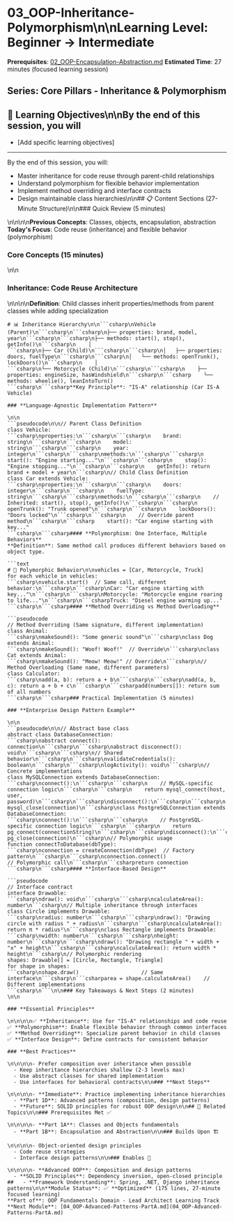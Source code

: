 # 03_OOP-Inheritance-Polymorphism\n\n**Learning Level**: Beginner → Intermediate

**Prerequisites**: [02_OOP-Encapsulation-Abstraction.md](02_OOP-Encapsulation-Abstraction.md)
**Estimated Time**: 27 minutes (focused learning session)

## **Series**: Core Pillars - Inheritance & Polymorphism

## 🎯 Learning Objectives\n\nBy the end of this session, you will

- [Add specific learning objectives]

---
By the end of this session, you will:

- Master inheritance for code reuse through parent-child relationships
- Understand polymorphism for flexible behavior implementation
- Implement method overriding and interface contracts
- Design maintainable class hierarchies\n\n## 📋 Content Sections (27-Minute Structure)\n\n### Quick Review (5 minutes)

\n\n\n\n**Previous Concepts**: Classes, objects, encapsulation, abstraction
**Today's Focus**: Code reuse (inheritance) and flexible behavior (polymorphism)

### Core Concepts (15 minutes)

\n\n

### **Inheritance: Code Reuse Architecture**

\n\n\n\n**Definition**: Child classes inherit properties/methods from parent classes while adding specialization

```text
# 📊 Inheritance Hierarchy\n\n```csharp\nVehicle (Parent)\n```csharp\n```csharp\n├── properties: brand, model, year\n```csharp\n```csharp\n├── methods: start(), stop(), getInfo()\n```csharp\n    │
```csharp\n├── Car (Child)\n```csharp\n```csharp\n│   ├── properties: doors, fuelType\n```csharp\n```csharp\n│   └── methods: openTrunk(), lockDoors()\n```csharp\n    │
```csharp\n└── Motorcycle (Child)\n```csharp\n```csharp\n    ├── properties: engineSize, hasWindshield\n```csharp\n```csharp    └── methods: wheelie(), leanIntoTurn()
```csharp\n```csharp**Key Principle**: "IS-A" relationship (Car IS-A Vehicle)

### **Language-Agnostic Implementation Pattern**

\n\n
```pseudocode\n\n// Parent Class Definition
class Vehicle:
```csharp\nproperties:\n```csharp\n```csharp\n    brand: string\n```csharp\n```csharp\n    model: string\n```csharp\n```csharp\n    year: integer\n```csharp\n```csharp\nmethods:\n```csharp\n```csharp\n    start(): "Engine starting..."\n```csharp\n```csharp\n    stop(): "Engine stopping..."\n```csharp\n```csharp\n    getInfo(): return brand + model + year\n```csharp\n// Child Class Definition
class Car extends Vehicle:
```csharp\nproperties:\n```csharp\n```csharp\n    doors: integer\n```csharp\n```csharp\n    fuelType: string\n```csharp\n```csharp\nmethods:\n```csharp\n```csharp\n    // Inherited: start(), stop(), getInfo()\n```csharp\n```csharp\n    openTrunk(): "Trunk opened"\n```csharp\n```csharp\n    lockDoors(): "Doors locked"\n```csharp\n```csharp\n    // Override parent method\n```csharp\n```csharp    start(): "Car engine starting with key..."
```csharp\n```csharp#### **Polymorphism: One Interface, Multiple Behaviors**
**Definition**: Same method call produces different behaviors based on object type.

```text
# 🔄 Polymorphic Behavior\n\nvehicles = [Car, Motorcycle, Truck]
for each vehicle in vehicles:
```csharp\nvehicle.start()  // Same call, different behavior:\n```csharp\n```csharp\nCar: "Car engine starting with key..."\n```csharp\n```csharp\nMotorcycle: "Motorcycle engine roaring to life..."\n```csharp\n```csharpTruck: "Diesel engine warming up..."
```csharp\n```csharp#### **Method Overriding vs Method Overloading**

```pseudocode
// Method Overriding (Same signature, different implementation)
class Animal:
```csharp\nmakeSound(): "Some generic sound"\n```csharp\nclass Dog extends Animal:
```csharp\nmakeSound(): "Woof! Woof!"  // Override\n```csharp\nclass Cat extends Animal:
```csharp\nmakeSound(): "Meow! Meow!" // Override\n```csharp\n// Method Overloading (Same name, different parameters)
class Calculator:
```csharp\nadd(a, b): return a + b\n```csharp\n```csharp\nadd(a, b, c): return a + b + c\n```csharp\n```csharpadd(numbers[]): return sum of all numbers
```csharp\n```csharp### Practical Implementation (5 minutes)

### **Enterprise Design Pattern Example**

\n\n
```pseudocode\n\n// Abstract base class
abstract class DatabaseConnection:
```csharp\nabstract connect(): connection\n```csharp\n```csharp\nabstract disconnect(): void\n```csharp\n```csharp\n// Shared behavior\n```csharp\n```csharp\nvalidateCredentials(): boolean\n```csharp\n```csharp\nlogActivity(): void\n```csharp\n// Concrete implementations
class MySQLConnection extends DatabaseConnection:
```csharp\nconnect():\n```csharp\n```csharp\n    // MySQL-specific connection logic\n```csharp\n```csharp\n    return mysql_connect(host, user, password)\n```csharp\n```csharp\ndisconnect():\n```csharp\n```csharp\n    mysql_close(connection)\n```csharp\nclass PostgreSQLConnection extends DatabaseConnection:
```csharp\nconnect():\n```csharp\n```csharp\n    // PostgreSQL-specific connection logic\n```csharp\n```csharp\n    return pg_connect(connectionString)\n```csharp\n```csharp\ndisconnect():\n```csharp\n```csharp\n    pg_close(connection)\n```csharp\n// Polymorphic usage
function connectToDatabase(dbType):
```csharp\nconnection = createConnection(dbType)  // Factory pattern\n```csharp\n```csharp\nconnection.connect()                   // Polymorphic call\n```csharp\n```csharpreturn connection
```csharp\n```csharp#### **Interface-Based Design**

```pseudocode
// Interface contract
interface Drawable:
```csharp\ndraw(): void\n```csharp\n```csharp\ncalculateArea(): number\n```csharp\n// Multiple inheritance through interfaces
class Circle implements Drawable:
```csharp\nradius: number\n```csharp\n```csharp\ndraw(): "Drawing circle with radius " + radius\n```csharp\n```csharp\ncalculateArea(): return π * radius²\n```csharp\nclass Rectangle implements Drawable:
```csharp\nwidth: number\n```csharp\n```csharp\nheight: number\n```csharp\n```csharp\ndraw(): "Drawing rectangle " + width + "x" + height\n```csharp\n```csharp\ncalculateArea(): return width * height\n```csharp\n// Polymorphic rendering
shapes: Drawable[] = [Circle, Rectangle, Triangle]
for shape in shapes:
```csharp\nshape.draw()                    // Same interface\n```csharp\n```csharparea = shape.calculateArea()    // Different implementations
```csharp\n```\n\n### Key Takeaways & Next Steps (2 minutes)
\n\n

### **Essential Principles**

\n\n\n\n✅ **Inheritance**: Use for "IS-A" relationships and code reuse
✅ **Polymorphism**: Enable flexible behavior through common interfaces
✅ **Method Overriding**: Specialize parent behavior in child classes
✅ **Interface Design**: Define contracts for consistent behavior

### **Best Practices**

\n\n\n\n- Prefer composition over inheritance when possible
  - Keep inheritance hierarchies shallow (2-3 levels max)
  - Use abstract classes for shared implementation
  - Use interfaces for behavioral contracts\n\n### **Next Steps**

\n\n\n\n- **Immediate**: Practice implementing inheritance hierarchies
  - **Part 1D**: Advanced patterns (composition, design patterns)
  - **Future**: SOLID principles for robust OOP design\n\n## 🔗 Related Topics\n\n### Prerequisites Met ✅

\n\n\n\n- **Part 1A**: Classes and Objects fundamentals
  - **Part 1B**: Encapsulation and Abstraction\n\n### Builds Upon 🏗️

\n\n\n\n- Object-oriented design principles
  - Code reuse strategies
  - Interface design patterns\n\n### Enables 🎯

\n\n\n\n- **Advanced OOP**: Composition and design patterns
  - **SOLID Principles**: Dependency inversion, open-closed principle
##   - **Framework Understanding**: Spring, .NET, Django inheritance patterns\n\n**Module Status**: ✅ **Optimized** (175 lines, 27-minute focused learning)
**Part of**: OOP Fundamentals Domain - Lead Architect Learning Track
**Next Module**: [04_OOP-Advanced-Patterns-PartA.md](04_OOP-Advanced-Patterns-PartA.md)
